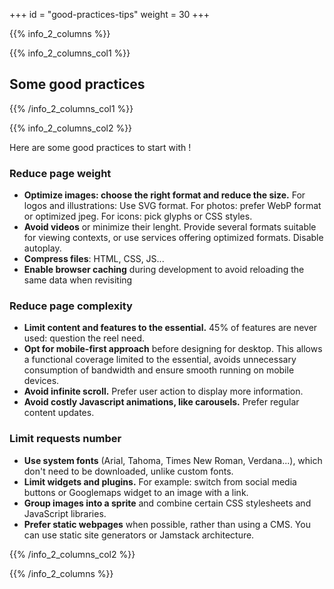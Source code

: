+++
id = "good-practices-tips"
weight = 30
+++

{{% info_2_columns %}}

{{% info_2_columns_col1 %}}

## Some good practices

{{% /info_2_columns_col1 %}}

{{% info_2_columns_col2 %}}

Here are some good practices to start with !

### Reduce page weight

- **Optimize images: choose the right format and reduce the size.** For logos and illustrations: Use SVG format. For photos: prefer WebP format or optimized jpeg. For icons: pick glyphs or CSS styles.
- **Avoid videos** or minimize their lenght. Provide several formats suitable for viewing contexts, or use services offering optimized formats. Disable autoplay.
- **Compress files**: HTML, CSS, JS...
- **Enable browser caching** during development to avoid reloading the same data when revisiting  

### Reduce page complexity

- **Limit content and features to the essential.** 45% of features are never used: question the reel need.
- **Opt for mobile-first approach** before designing for desktop. This allows a functional coverage limited to the essential,  avoids unnecessary consumption of bandwidth and ensure smooth running on mobile devices.
- **Avoid infinite scroll.** Prefer user action to display more information.
- **Avoid costly Javascript animations, like carousels.** Prefer regular content updates.

### Limit requests number

- **Use system fonts** (Arial, Tahoma, Times New Roman, Verdana...), which don't need to be downloaded, unlike custom fonts.
- **Limit widgets and plugins.** For example: switch from social media buttons or Googlemaps widget to an image with a link.
- **Group images into a sprite** and combine certain CSS stylesheets and JavaScript libraries.
- **Prefer static webpages** when possible, rather than using a CMS. You can use static site generators or Jamstack architecture.

{{% /info_2_columns_col2 %}}

{{% /info_2_columns %}}
